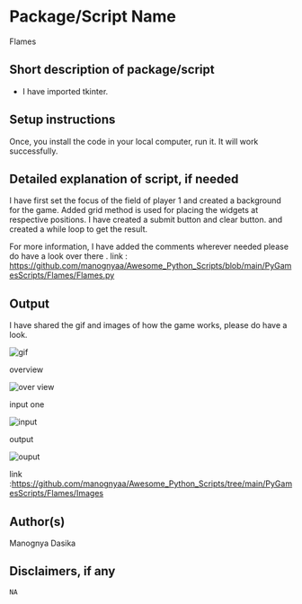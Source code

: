 # Package/Script Name
Flames
## Short description of package/script

- I have imported tkinter.

## Setup instructions

Once, you install the code in your local computer, run it. It will work successfully.

## Detailed explanation of script, if needed

I have first set the focus of the field of player 1 and created a background for the game. Added grid method is used for placing the widgets at respective positions. I have created a submit button and clear button. and created a while loop to get the result. 

For more information, I have added the comments wherever needed please do have a look over there .
link : https://github.com/manognyaa/Awesome_Python_Scripts/blob/main/PyGamesScripts/Flames/Flames.py
## Output
I have shared the gif and images of how the game works, please do have a look.

![gif](https://user-images.githubusercontent.com/77045147/122171584-83b81a00-ce9d-11eb-9637-f2c22d5c55bc.gif)

overview

![over view](https://user-images.githubusercontent.com/77045147/122171614-8c105500-ce9d-11eb-92de-00e88643bdfd.png)

input one

![input](https://user-images.githubusercontent.com/77045147/122171639-93cff980-ce9d-11eb-9081-d99e47c54230.png)
 
 output
 
![ouput](https://user-images.githubusercontent.com/77045147/122171661-99c5da80-ce9d-11eb-8cdf-c948b9acf8fe.png)

link :https://github.com/manognyaa/Awesome_Python_Scripts/tree/main/PyGamesScripts/Flames/Images
## Author(s)
Manognya Dasika

## Disclaimers, if any
`NA`
